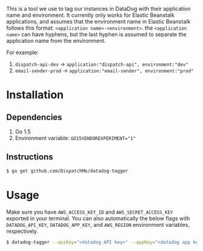 This is a tool we use to tag our instances in DataDog with their application name and environment. It currently only works for Elastic Beanstalk applications, and assumes that the environment name in Elastic Beanstalk follows this format: `<application name>-<environment>`. the `<application name>` can have hyphens, but the last hyphen is assumed to separate the application name from the environment.

For example:

1. `dispatch-api-dev` -> `application:"dispatch-api", environment:"dev"`
2. `email-sender-prod` -> `application:"email-sender", environment:"prod"`


# Installation
## Dependencies
1. Go 1.5
2. Environment variable: `GO15VENDOREXPERIMENT="1"`

## Instructions
```bash
$ go get github.com/DispatchMe/datadog-tagger
```

# Usage

Make sure you have `AWS_ACCESS_KEY_ID` and `AWS_SECRET_ACCESS_KEY` exported in your terminal. You can also automatically the below flags with `DATADOG_API_KEY`, `DATADOG_APP_KEY`, and `AWS_REGION` environment variables, respectively.

```bash
$ datadog-tagger --apiKey="<datadog API key>" --appKey="<datadog app key>" --awsRegion="<aws region for ec2 instances>"
```
